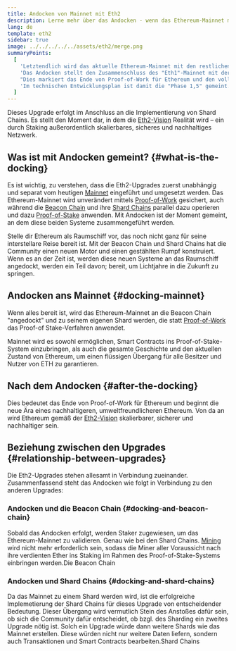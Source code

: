 ```yaml
---
title: Andocken von Mainnet mit Eth2
description: Lerne mehr über das Andocken - wenn das Ethereum-Mainnet mit dem durch die Beacon Chain koordinierten Proof-of-Stake-System verbunden wird.
lang: de
template: eth2
sidebar: true
image: ../../../../../assets/eth2/merge.png
summaryPoints:
  [
    'Letztendlich wird das aktuelle Ethereum-Mainnet mit den restlichen Eth2-Upgrades "andocken".',
    'Das Andocken stellt den Zusammenschluss des "Eth1"-Mainnet mit der Eth2-Beacon Chain und dem Sharding-System dar.',
    "Dies markiert das Ende von Proof-of-Work für Ethereum und den vollständigen Übergang zu Proof-of-Stake.",
    'Im technischen Entwicklungsplan ist damit die "Phase 1,5" gemeint.',
  ]
---
```


<UpgradeStatus date="~2021/22">
    Dieses Upgrade erfolgt im Anschluss an die Implementierung von Shard Chains. Es stellt den Moment dar, in dem die <a href="/eth2/vision/">Eth2-Vision</a> Realität wird – ein durch Staking außerordentlich skalierbares, sicheres und nachhaltiges Netzwerk.
</UpgradeStatus>

## Was ist mit Andocken gemeint? {#what-is-the-docking}

Es ist wichtig, zu verstehen, dass die Eth2-Upgrades zuerst unabhängig und separat vom heutigen [Mainnet](/glossary/#mainnet) eingeführt und umgesetzt werden. Das Ethereum-Mainnet wird unverändert mittels [Proof-of-Work](/developers/docs/consensus-mechanisms/pow/) gesichert, auch während die [Beacon Chain](/eth2/beacon-chain/) und ihre [Shard Chains](/eth2/shard-chains/) parallel dazu operieren und dazu [Proof-of-Stake](/developers/docs/consensus-mechanisms/pos/) anwenden. Mit Andocken ist der Moment gemeint, an dem diese beiden Systeme zusammengeführt werden.

Stelle dir Ethereum als Raumschiff vor, das noch nicht ganz für seine interstellare Reise bereit ist. Mit der Beacon Chain und Shard Chains hat die Community einen neuen Motor und einen gestählten Rumpf konstruiert. Wenn es an der Zeit ist, werden diese neuen Systeme an das Raumschiff angedockt, werden ein Teil davon; bereit, um Lichtjahre in die Zukunft zu springen.

## Andocken ans Mainnet {#docking-mainnet}

Wenn alles bereit ist, wird das Ethereum-Mainnet an die Beacon Chain "angedockt" und zu seinem eigenen Shard werden, die statt [Proof-of-Work](/developers/docs/consensus-mechanisms/pow/) das Proof-of Stake-Verfahren anwendet.

Mainnet wird es sowohl ermöglichen, Smart Contracts ins Proof-of-Stake-System einzubringen, als auch die gesamte Geschichte und den aktuellen Zustand von Ethereum, um einen flüssigen Übergang für alle Besitzer und Nutzer von ETH zu garantieren.

<!-- ### Improving Mainnet

Before Mainnet docks with the new eth2 system, it’s probably worthwhile sorting some of the issues that are in flight – often referred to as Ethereum1.x.

These include Improvements for

- **End users**: like [EIP-1559](https://eips.ethereum.org/EIPS/eip-1559) which changes the way users bid for blockspace. In other words, making transaction fees more efficient for end users.
- **Client runners**: making running clients more sustainable by capping disk space requirements.
- **Developers**: upgrading the EVM to be more flexible.

Plus many more.

[More on Ethereum1.x](/en/learn/#eth-1x)

These improvements all have a place in Eth2 so it’s likely that their progress may affect the timing of the docking. -->

## Nach dem Andocken {#after-the-docking}

Dies bedeutet das Ende von Proof-of-Work für Ethereum und beginnt die neue Ära eines nachhaltigeren, umweltfreundlicheren Ethereum. Von da an wird Ethereum gemäß der [Eth2-Vision](/eth2/vision/) skalierbarer, sicherer und nachhaltiger sein.

## Beziehung zwischen den Upgrades {#relationship-between-upgrades}

Die Eth2-Upgrades stehen allesamt in Verbindung zueinander. Zusammenfassend steht das Andocken wie folgt in Verbindung zu den anderen Upgrades:

### Andocken und die Beacon Chain {#docking-and-beacon-chain}

Sobald das Andocken erfolgt, werden Staker zugewiesen, um das Ethereum-Mainnet zu validieren. Genau wie bei den Shard Chains. [Mining](/developers/docs/consensus-mechanisms/pow/mining/) wird nicht mehr erforderlich sein, sodass die Miner aller Voraussicht nach ihre verdienten Ether ins Staking im Rahmen des Proof-of-Stake-Systems einbringen werden.<ButtonLink to="/eth2/beacon-chain/">Die Beacon Chain</ButtonLink>

### Andocken und Shard Chains {#docking-and-shard-chains}

Da das Mainnet zu einem Shard werden wird, ist die erfolgreiche Implemetierung der Shard Chains für dieses Upgrade von entscheidender Bedeutung. Dieser Übergang wird vermutlich Stein des Anstoßes dafür sein, ob sich die Community dafür entscheidet, ob bzgl. des Sharding ein zweites Upgrade nötig ist. Solch ein Upgrade würde dann weitere Shards wie das Mainnet erstellen. Diese würden nicht nur weitere Daten liefern, sondern auch Transaktionen und Smart Contracts bearbeiten.<ButtonLink to="/eth2/shard-chains/">Shard Chains</ButtonLink>
